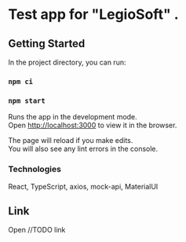 # Test app for "LegioSoft" .

## Getting Started

In the project directory, you can run:

### `npm ci`

### `npm start`

Runs the app in the development mode.\
Open [http://localhost:3000](http://localhost:3000) to view it in the browser.

The page will reload if you make edits.\
You will also see any lint errors in the console.

### Technologies

React, TypeScript, axios, mock-api, MaterialUI

## Link

Open //TODO link
